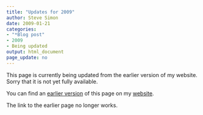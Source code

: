 ```yaml
---
title: "Updates for 2009"
author: Steve Simon
date: 2009-01-21
categories:
- "*Blog post"
- 2009
- Being updated
output: html_document
page_update: no
---
```


This page is currently being updated from the earlier version of my website. Sorry that it is not yet fully available.

<!---More--->

You can find an [earlier version][sim1] of this page on my [website][sim2].

The link to the earlier page no longer works.

[sim1]: http://www.pmean.com/09/Updates2009.html
[sim2]: http://www.pmean.com
